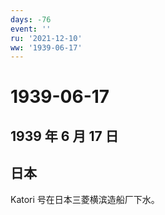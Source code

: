 ```yaml
---
days: -76
event: ''
ru: '2021-12-10'
ww: '1939-06-17'
---
```


# 1939-06-17

## 1939 年 6 月 17 日

## 日本

Katori 号在日本三菱横滨造船厂下水。